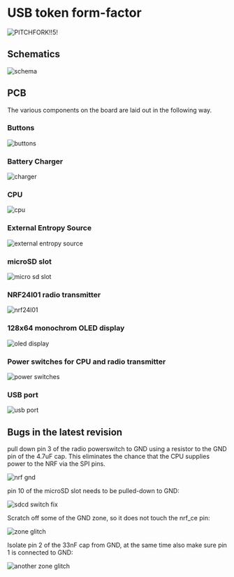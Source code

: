 # USB token form-factor

![PITCHFORK!!5!](img/guitarhero.jpg)

## Schematics

![schema](img/gh-scheme.png)

## PCB

The various components on the board are laid out in the following way.

### Buttons
![buttons](img/pcb-buttons.png)
### Battery Charger
![charger](img/pcb-charger.png)
### CPU
![cpu](img/pcb-cpu.png)
### External Entropy Source
![external entropy source](img/pcb-entropy.png)
### microSD slot
![micro sd slot](img/pcb-microsd.png)
### NRF24l01 radio transmitter
![nrf24l01](img/pcb-nrf.png)
### 128x64 monochrom OLED display
![oled display](img/pcb-oled.png)
### Power switches for CPU and radio transmitter
![power switches](img/pcb-switches.png)
### USB port
![usb port](img/pcb-usb.png)

## Bugs in the latest revision

pull down pin 3 of the radio powerswitch to GND using a resistor to
the GND pin of the 4.7uF cap. This eliminates the chance that the CPU
supplies power to the NRF via the SPI pins.

![nrf gnd](img/bug-nrf-gnd.png)

pin 10 of the microSD slot needs to be pulled-down to GND:

![sdcd switch fix](img/bug-sdcd.png)

Scratch off some of the GND zone, so it does not touch the nrf_ce pin:

![zone glitch](img/bug-zone1.png)

Isolate pin 2 of the 33nF cap from GND, at the same time also make sure pin 1 is connected to GND:

![another zone glitch](img/bug-zone2.png)

